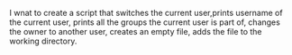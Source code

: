 I wnat to create a script that switches the current user,prints username of the current user, prints all the groups the current user is part of, changes the owner to another user, creates an empty file, adds the file to the working directory.
